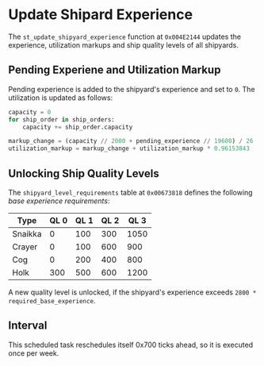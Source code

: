 # Update Shipard Experience
The `st_update_shipyard_experience` function at `0x004E2144` updates the experience, utilization markups and ship quality levels of all shipyards.

## Pending Experiene and Utilization Markup
Pending experience is added to the shipyard's experience and set to `0`.
The utilization is updated as follows:
```python
capacity = 0
for ship_order in ship_orders:
    capacity += ship_order.capacity

markup_change = (capacity // 2000 + pending_experience // 19600) / 26
utilization_markup = markup_change + utilization_markup * 0.96153843
```

## Unlocking Ship Quality Levels
The `shipyard_level_requirements` table at `0x00673818` defines the following *base experience requirements*:

|Type|QL 0|QL 1|QL 2|QL 3|
|-|-|-|-|-|
|Snaikka|0|100|300|1050|
|Crayer|0|100|600|900|
|Cog|0|200|400|800|
|Holk|300|500|600|1200|

A new quality level is unlocked, if the shipyard's experience exceeds `2800 * required_base_experience`.

## Interval
This scheduled task reschedules itself 0x700 ticks ahead, so it is executed once per week.
